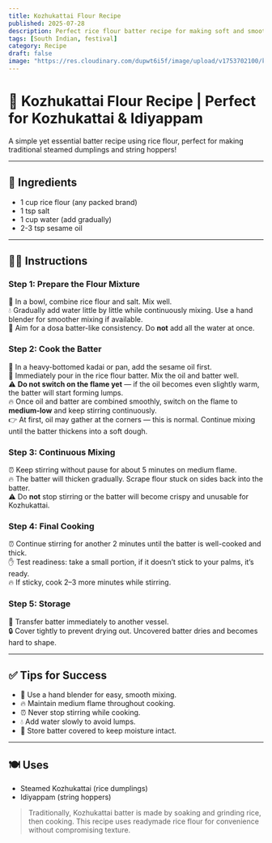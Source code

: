 ```yaml
---
title: Kozhukattai Flour Recipe  
published: 2025-07-28  
description: Perfect rice flour batter recipe for making soft and smooth Kozhukattai and Idiyappam — easy, traditional, and convenient!  
tags: [South Indian, festival]  
category: Recipe  
draft: false  
image: "https://res.cloudinary.com/dupwt6i5f/image/upload/v1753702100/kozhukattai_flour.jpg"  
---
```


# 🥄 Kozhukattai Flour Recipe | Perfect for Kozhukattai & Idiyappam

A simple yet essential batter recipe using rice flour, perfect for making traditional steamed dumplings and string hoppers!

---

## 🌾 Ingredients

- 1 cup rice flour (any packed brand)  
- 1 tsp salt  
- 1 cup water (add gradually)  
- 2-3 tsp sesame oil  

---

## 👩‍🍳 Instructions

### Step 1: Prepare the Flour Mixture  
🥣 In a bowl, combine rice flour and salt. Mix well.  
💧 Gradually add water little by little while continuously mixing. Use a hand blender for smoother mixing if available.  
🥄 Aim for a dosa batter-like consistency. Do **not** add all the water at once.  

### Step 2: Cook the Batter  
🥄 In a heavy-bottomed kadai or pan, add the sesame oil first.  
🍚 Immediately pour in the rice flour batter. Mix the oil and batter well.  
⚠️ **Do not switch on the flame yet** — if the oil becomes even slightly warm, the batter will start forming lumps.  
🔥 Once oil and batter are combined smoothly, switch on the flame to **medium-low** and keep stirring continuously.  
👉 At first, oil may gather at the corners — this is normal. Continue mixing until the batter thickens into a soft dough.  

### Step 3: Continuous Mixing  
⏰ Keep stirring without pause for about 5 minutes on medium flame.  
🔥 The batter will thicken gradually. Scrape flour stuck on sides back into the batter.  
⚠️ Do **not** stop stirring or the batter will become crispy and unusable for Kozhukattai.  

### Step 4: Final Cooking  
⏰ Continue stirring for another 2 minutes until the batter is well-cooked and thick.  
✋ Test readiness: take a small portion, if it doesn’t stick to your palms, it’s ready.  
🔥 If sticky, cook 2–3 more minutes while stirring.  

### Step 5: Storage  
🫙 Transfer batter immediately to another vessel.  
🔒 Cover tightly to prevent drying out. Uncovered batter dries and becomes hard to shape.  

---

## ✅ Tips for Success

- 🥄 Use a hand blender for easy, smooth mixing.  
- 🔥 Maintain medium flame throughout cooking.  
- ⏰ Never stop stirring while cooking.  
- 💧 Add water slowly to avoid lumps.  
- 🫙 Store batter covered to keep moisture intact.  

---

## 🍽️ Uses

- Steamed Kozhukattai (rice dumplings)  
- Idiyappam (string hoppers)  

> Traditionally, Kozhukattai batter is made by soaking and grinding rice, then cooking. This recipe uses readymade rice flour for convenience without compromising texture.  
